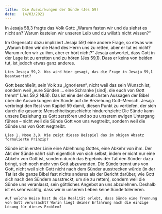 ```yaml
---
title:  Die Auswirkungen der Sünde (Jes 59)
date:   14/03/2021
---
```


In Jesaja 58,3 fragte das Volk Gott: „Warum fasten wir und du siehst es nicht an? Warum kasteien wir unseren Leib und du willst’s nicht wissen?“

Im Gegensatz dazu impliziert Jesaja 59,1 eine andere Frage, so etwas wie: „Warum bitten wir die Hand des Herrn uns zu retten, aber er tut es nicht? Warum rufen wir zu ihm, aber er hört nicht?“ Jesaja antwortet, dass Gott in der Lage ist zu erretten und zu hören (Jes 59,1). Dass er keins von beiden tut, ist jedoch etwas ganz anderes.

`Lies Jesaja 59,2. Was wird hier gesagt, das die Frage in Jesaja 59,1 beantwortet?`

Gott beschließt, sein Volk zu „ignorieren“, nicht weil das sein Wunsch ist, sondern weil „eure Sünden … eine Schranke [sind], die euch von Gott trennt“ (Jes 59,2 NLB). Das ist eine der deutlichsten Aussagen der Bibel über die Auswirkungen der Sünde auf die Beziehung Gott–Mensch. Jesaja verbringt den Rest von Kapitel 59 damit, diesen Punkt zu vertiefen, der sich durch die gesamte Menschheitsgeschichte hindurchzieht: Die Sünde kann unsere Beziehung zu Gott zerstören und so zu unserem ewigen Untergang führen – nicht weil die Sünde Gott von uns wegtreibt, sondern weil die Sünde uns von Gott wegtreibt.

`Lies 1. Mose 3,8. Wie zeigt dieses Beispiel das im obigen Absatz formulierte Prinzip?`

Sünde ist in erster Linie eine Ablehnung Gottes, eine Abkehr von ihm. Der Akt der Sünde nährt sich eigentlich von sich selbst, indem er nicht nur eine Abkehr von Gott ist, sondern durch das Ergebnis der Tat den Sünder dazu bringt, sich noch mehr von Gott abzuwenden. Die Sünde trennt uns von Gott, nicht weil sich Gott nicht nach dem Sünder ausstrecken würde (in der Tat ist die ganze Bibel fast nichts anderes als der Bericht darüber, wie Gott sich nach den Sündern ausstreckt, um sie zu retten), sondern weil die Sünde uns veranlasst, sein göttliches Angebot an uns abzulehnen. Deshalb ist es sehr wichtig, dass wir in unserem Leben keine Sünde tolerieren.

`Auf welche Weise hast du die Realität erlebt, dass Sünde eine Trennung von Gott verursacht? Worin liegt deiner Erfahrung nach die einzige Lösung für dieses Problem?`